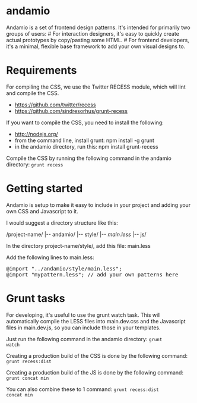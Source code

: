 andamio
=======


Andamio is a set of frontend design patterns. It's intended for primarily two
groups of users: # For interaction designers, it's easy to quickly create actual
prototypes by copy/pasting some HTML. # For frontend developers, it's a minimal,
flexible base framework to add your own visual designs to.


Requirements
============
For compiling the CSS, we use the Twitter RECESS module, which will lint and compile the CSS.
* https://github.com/twitter/recess
* https://github.com/sindresorhus/grunt-recess

If you want to compile the CSS, you need to install the following:

* http://nodejs.org/
* from the command line, install grunt: npm install -g grunt
* in the andamio directory, run this: npm install grunt-recess

Compile the CSS by running the following command in the andamio directory:
<code>grunt recess</code>


Getting started
===============

Andamio is setup to make it easy to include in your project and adding your own
CSS and Javascript to it.

I would suggest a directory structure like this:

/project-name/
    |-- andamio/
    |-- style/
        |-- *main.less*
    |-- js/

In the directory project-name/style/, add this file:
main.less

Add the following lines to main.less:

<pre>
@import "../andamio/style/main.less";
@import "mypattern.less"; // add your own patterns here
</pre>

Grunt tasks
===========

For developing, it's useful to use the grunt watch task. This will automatically
compile the LESS files into main.dev.css and the Javascript files in main.dev.js,
so you can include those in your templates.

Just run the following command in the andamio directory:
<code>grunt watch</code>

Creating a production build of the CSS is done by the following command:
<code>grunt recess:dist</code>

Creating a production build of the JS is done by the following command:
<code>grunt concat min</code>

You can also combine these to 1 command:
<code>grunt recess:dist concat min</code>
